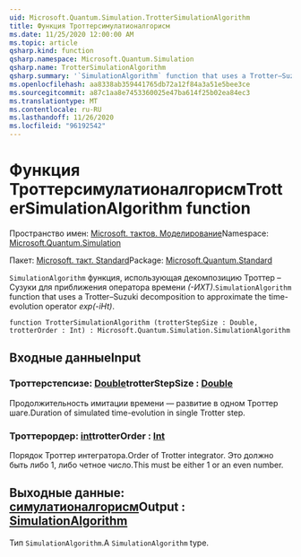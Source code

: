 ```yaml
---
uid: Microsoft.Quantum.Simulation.TrotterSimulationAlgorithm
title: Функция Троттерсимулатионалгорисм
ms.date: 11/25/2020 12:00:00 AM
ms.topic: article
qsharp.kind: function
qsharp.namespace: Microsoft.Quantum.Simulation
qsharp.name: TrotterSimulationAlgorithm
qsharp.summary: '`SimulationAlgorithm` function that uses a Trotter–Suzuki decomposition to approximate the time-evolution operator _exp(-iHt)_.'
ms.openlocfilehash: aa8338ab359441765db72a12f84a3a51e5bee3ce
ms.sourcegitcommit: a87c1aa8e7453360025e47ba614f25b02ea84ec3
ms.translationtype: MT
ms.contentlocale: ru-RU
ms.lasthandoff: 11/26/2020
ms.locfileid: "96192542"
---
```

# <a name="trottersimulationalgorithm-function"></a><span data-ttu-id="2d10c-102">Функция Троттерсимулатионалгорисм</span><span class="sxs-lookup"><span data-stu-id="2d10c-102">TrotterSimulationAlgorithm function</span></span>

<span data-ttu-id="2d10c-103">Пространство имен: [Microsoft. тактов. Моделирование](xref:Microsoft.Quantum.Simulation)</span><span class="sxs-lookup"><span data-stu-id="2d10c-103">Namespace: [Microsoft.Quantum.Simulation](xref:Microsoft.Quantum.Simulation)</span></span>

<span data-ttu-id="2d10c-104">Пакет: [Microsoft. такт. Standard](https://nuget.org/packages/Microsoft.Quantum.Standard)</span><span class="sxs-lookup"><span data-stu-id="2d10c-104">Package: [Microsoft.Quantum.Standard](https://nuget.org/packages/Microsoft.Quantum.Standard)</span></span>


<span data-ttu-id="2d10c-105">`SimulationAlgorithm` функция, использующая декомпозицию Троттер – Сузуки для приближения оператора времени _(-ИХТ)_.</span><span class="sxs-lookup"><span data-stu-id="2d10c-105">`SimulationAlgorithm` function that uses a Trotter–Suzuki decomposition to approximate the time-evolution operator _exp(-iHt)_.</span></span>

```qsharp
function TrotterSimulationAlgorithm (trotterStepSize : Double, trotterOrder : Int) : Microsoft.Quantum.Simulation.SimulationAlgorithm
```


## <a name="input"></a><span data-ttu-id="2d10c-106">Входные данные</span><span class="sxs-lookup"><span data-stu-id="2d10c-106">Input</span></span>

### <a name="trotterstepsize--double"></a><span data-ttu-id="2d10c-107">Троттерстепсизе: [Double](xref:microsoft.quantum.lang-ref.double)</span><span class="sxs-lookup"><span data-stu-id="2d10c-107">trotterStepSize : [Double](xref:microsoft.quantum.lang-ref.double)</span></span>

<span data-ttu-id="2d10c-108">Продолжительность имитации времени — развитие в одном Троттер шаге.</span><span class="sxs-lookup"><span data-stu-id="2d10c-108">Duration of simulated time-evolution in single Trotter step.</span></span>


### <a name="trotterorder--int"></a><span data-ttu-id="2d10c-109">Троттерордер: [int](xref:microsoft.quantum.lang-ref.int)</span><span class="sxs-lookup"><span data-stu-id="2d10c-109">trotterOrder : [Int](xref:microsoft.quantum.lang-ref.int)</span></span>

<span data-ttu-id="2d10c-110">Порядок Троттер интегратора.</span><span class="sxs-lookup"><span data-stu-id="2d10c-110">Order of Trotter integrator.</span></span> <span data-ttu-id="2d10c-111">Это должно быть либо 1, либо четное число.</span><span class="sxs-lookup"><span data-stu-id="2d10c-111">This must be either 1 or an even number.</span></span>



## <a name="output--simulationalgorithm"></a><span data-ttu-id="2d10c-112">Выходные данные: [симулатионалгорисм](xref:Microsoft.Quantum.Simulation.SimulationAlgorithm)</span><span class="sxs-lookup"><span data-stu-id="2d10c-112">Output : [SimulationAlgorithm](xref:Microsoft.Quantum.Simulation.SimulationAlgorithm)</span></span>

<span data-ttu-id="2d10c-113">Тип `SimulationAlgorithm`.</span><span class="sxs-lookup"><span data-stu-id="2d10c-113">A `SimulationAlgorithm` type.</span></span>